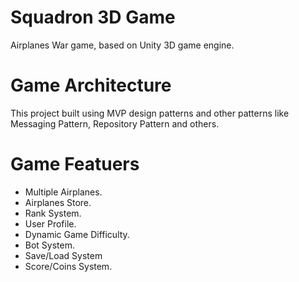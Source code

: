 # Squadron 3D Game
Airplanes War game, based on Unity 3D game engine.

# Game Architecture
This project built using MVP design patterns and other patterns like Messaging Pattern, Repository Pattern and others.

# Game Featuers
* Multiple Airplanes.
* Airplanes Store.
* Rank System.
* User Profile.
* Dynamic Game Difficulty.
* Bot System.
* Save/Load System
* Score/Coins System.
